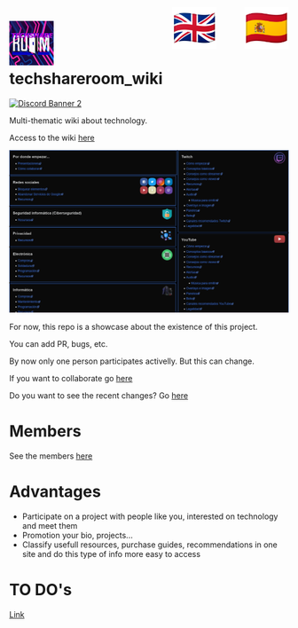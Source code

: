 <a href="https://github.com/techshareroom/techshareroom_wiki/blob/main/READMEesES.md" target="_blank"><img src="https://raw.githubusercontent.com/techshareroom/snake/main/images/languages/spain.png" width="80" img align="right"></a>
<a href="https://github.com/techshareroom/techshareroom_wiki" target="_blank"><img src="https://raw.githubusercontent.com/techshareroom/snake/main/images/languages/united-kingdom.png" width="80" style="vertical-align:middle;margin:0px 50px" img align="right"></a>

<img src="https://github.com/adgellida/resources/raw/master/images/Techshare_room_Logo3_1.gif" width="80"> techshareroom_wiki
=============================================

<a href="https://discord.gg/hbAHGSYGfs">
<img src="https://discordapp.com/api/guilds/750051000664064141/widget.png?style=banner2" alt="Discord Banner 2"/>
</a>

Multi-thematic wiki about technology.

Access to the wiki [here](https://techshareroom.com/techshareroom_wiki)

<p align="center">
  <a href="https://techshareroom.com/techshareroom_wiki" target="_blank"><img src="https://raw.githubusercontent.com/adgellida/resources/master/images/wiki-main.png" width="1000" alt="Wiki"></a>
</p>

For now, this repo is a showcase about the existence of this project.

You can add PR, bugs, etc.

By now only one person participates activelly. But this can change.

If you want to collaborate go [here](https://techshareroom.com/techshareroom_wiki/index.php/%C2%BFC%C3%B3mo_colaborar%3F)

Do you want to see the recent changes? Go [here](https://techshareroom.com/techshareroom_wiki/index.php?hidebots=1&limit=50&days=7&enhanced=1&title=Especial:CambiosRecientes&urlversion=2)

Members
=============================================

See the members [here](https://techshareroom.com/techshareroom_wiki/index.php?title=%C2%BFQui%C3%A9nes_somos%3F)

Advantages
=============================================

* Participate on a project with people like you, interested on technology and meet them
* Promotion your bio, projects...
* Classify usefull resources, purchase guides, recommendations in one site and do this type of info more easy to access

TO DO's
=============================================

[Link](https://techshareroom.com/techshareroom_wiki/index.php/Tareas_pendientes_wiki)
